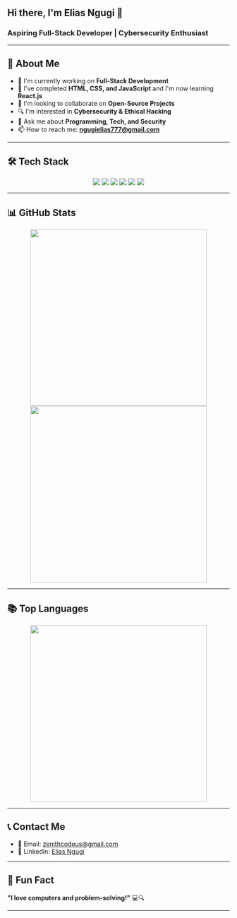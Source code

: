 ## Hi there, I'm Elias Ngugi 👋

### Aspiring Full-Stack Developer | Cybersecurity Enthusiast

---

## 🚀 About Me  
- 🔭 I'm currently working on **Full-Stack Development**  
- 🌱 I've completed **HTML, CSS, and JavaScript** and I'm now learning **React.js**  
- 🤝 I'm looking to collaborate on **Open-Source Projects**  
- 🔍 I'm interested in **Cybersecurity & Ethical Hacking**  
- 💬 Ask me about **Programming, Tech, and Security**  
- 📫 How to reach me: **[ngugielias777@gmail.com](mailto:ngugielias777@gmail.com)**  

---

## 🛠️ Tech Stack  

<p align="center">
  <a href="https://developer.mozilla.org/en-US/docs/Web/HTML" target="_blank"><img src="https://img.shields.io/badge/HTML5-E34F26?style=for-the-badge&logo=html5&logoColor=white"></a>
  <a href="https://developer.mozilla.org/en-US/docs/Web/CSS" target="_blank"><img src="https://img.shields.io/badge/CSS3-1572B6?style=for-the-badge&logo=css3&logoColor=white"></a>
  <a href="https://developer.mozilla.org/en-US/docs/Web/JavaScript" target="_blank"><img src="https://img.shields.io/badge/JavaScript-F7DF1E?style=for-the-badge&logo=javascript&logoColor=black"></a>
  <a href="https://reactjs.org/" target="_blank"><img src="https://img.shields.io/badge/React-61DAFB?style=for-the-badge&logo=react&logoColor=black"></a>
  <a href="https://git-scm.com/" target="_blank"><img src="https://img.shields.io/badge/Git-F05032?style=for-the-badge&logo=git&logoColor=white"></a>
  <a href="https://github.com/" target="_blank"><img src="https://img.shields.io/badge/GitHub-181717?style=for-the-badge&logo=github&logoColor=white"></a>
</p>

---

## 📊 GitHub Stats  

<p align="center">
  <img src="https://github-readme-stats.vercel.app/api?username=Elias5ngugi&show_icons=true&theme=radical" width="400px">
  <img src="https://github-readme-streak-stats.herokuapp.com/?user=Elias5ngugi&theme=radical" width="400px">
</p>

---

## 📚 Top Languages

<p align="center">
  <img src="https://github-readme-stats.vercel.app/api/top-langs/?username=Elias5ngugi&theme=vue-dark&show_icons=true&hide_border=true&layout=compact" width="400px">
</p>

---

## 📞 Contact Me
- 📩 Email: [zenithcodeus@gmail.com](mailto:zenithcodeus@gmail.com)
- 🔗 LinkedIn: [Elias Ngugi](https://www.linkedin.com/in/elias-ngugi/)

---

## 🎯 Fun Fact  
**"I love computers and problem-solving!"** 💻🔍

---


